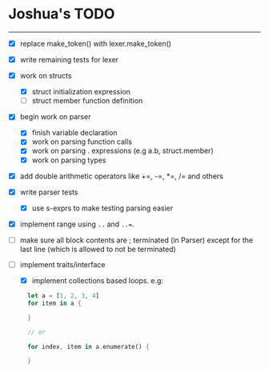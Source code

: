 # Joshua's TODO

---

- [x] replace make_token() with lexer.make_token()

- [x] write remaining tests for lexer

- [x] work on structs

  - [x] struct initialization expression
  - [ ] struct member function definition

- [x] begin work on parser

  - [x] finish variable declaration
  - [x] work on parsing function calls
  - [x] work on parsing . expressions (e.g a.b, struct.member)
  - [x] work on parsing types

- [x] add double arithmetic operators like +=, -=, \*=, /= and others

- [x] write parser tests

  - [x] use s-exprs to make testing parsing easier

- [x] implement range using `..` and `..=`.

- [ ] make sure all block contents are ; terminated (in Parser) except for the last line (which is allowed to not be terminated)

- [ ] implement traits/interface

  - [x] implement collections based loops. e.g:

  ```rust
    let a = [1, 2, 3, 4]
    for item in a {

    }

    // or

    for index, item in a.enumerate() {

    }
  ```
